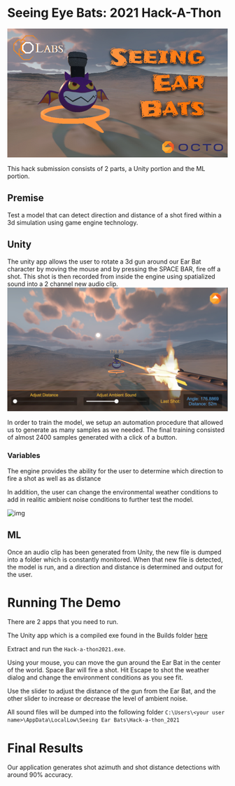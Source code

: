 ﻿# Seeing Eye Bats: 2021 Hack-A-Thon
 ![img](https://github.com/OctoConsulting/AudioHack2021/blob/master/Assets/Screenshots/TitleShot.jpg)
 
 This hack submission consists of 2 parts, a Unity portion and the ML portion.
 
 ## Premise
 Test a model that can detect direction and distance of a shot fired within a 3d simulation using game engine technology.
 
 ## Unity 
 The unity app allows the user to rotate a 3d gun around our Ear Bat character by moving the mouse and by pressing the SPACE BAR, fire off a shot.  This shot is then recorded from inside the engine using spatialized sound into a 2 channel new audio clip.
 ![img](https://github.com/OctoConsulting/AudioHack2021/blob/master/Assets/Screenshots/UnityScreen.jpg)
 
 
 In order to train the model, we setup an automation procedure that allowed us to generate as many samples as we needed.  The final training consisted of almost 2400 samples generated with a click of a button.
 
 
 ### Variables
 
 The engine provides the ability for the user to determine which direction to fire a shot as well as as distance
 
 
 In addition, the user can change the environmental weather conditions to add in realitic ambient noise conditions to further test the model.
 
 ![img](https://github.com/OctoConsulting/AudioHack2021/blob/master/Assets/Screenshots/EarBatsWeatherChange.gif)
 
 
 ## ML 
 Once an audio clip has been generated from Unity, the new file is dumped into a folder which is constantly monitored.  When that new file is detected, the model is run, and a direction and distance is determined and output for the user.
 
 
 
 
 # Running The Demo
 
 There are 2 apps that you need to run.
 
 The Unity app which is a compiled exe found in the Builds folder [here](https://github.com/OctoConsulting/AudioHack2021/blob/master/Builds/SeeingEyeBats.zip)
 
 Extract and run the `Hack-a-thon2021.exe`.

Using your mouse, you can move the gun around the Ear Bat in the center of the world. 
Space Bar will fire a shot.
Hit Escape to shot the weather dialog and change the environment conditions as you see fit.

Use the slider to adjust the distance of the gun from the Ear Bat, and the other slider to increase or decrease the level of ambient noise.

All sound files will be dumped into the following folder
`C:\Users\<your user name>\AppData\LocalLow\Seeing Ear Bats\Hack-a-thon_2021`


# Final Results

Our application generates shot azimuth and shot distance detections with around 90% accuracy.

